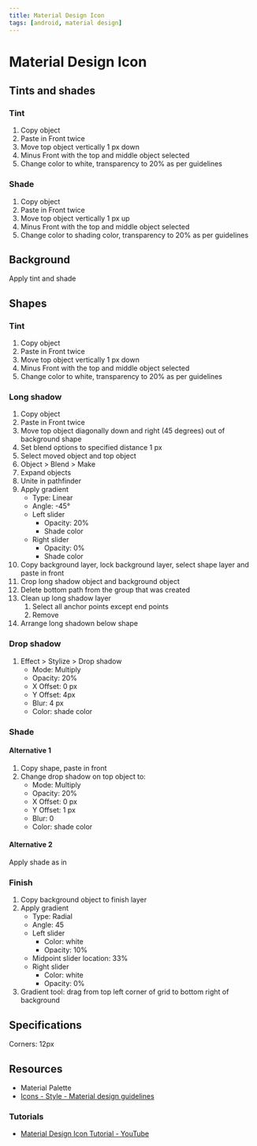 ```yaml
---
title: Material Design Icon
tags: [android, material design]
---
```


# Material Design Icon

## Tints and shades

### Tint 
1. Copy object
2. Paste in Front twice
3. Move top object vertically 1 px down
4. Minus Front with the top and middle object selected
5. Change color to white, transparency to 20% as per guidelines

### Shade
1. Copy object
2. Paste in Front twice
3. Move top object vertically 1 px up
4. Minus Front with the top and middle object selected
5. Change color to shading color, transparency to 20% as per guidelines

## Background

Apply tint and shade

## Shapes

### Tint
1. Copy object
2. Paste in Front twice
3. Move top object vertically 1 px down
4. Minus Front with the top and middle object selected
5. Change color to white, transparency to 20% as per guidelines

### Long shadow
1. Copy object
2. Paste in Front twice
3. Move top object diagonally down and right (45 degrees) out of background shape
4. Set blend options to specified distance 1 px
5. Select moved object and top object
6. Object > Blend > Make
7. Expand objects
8. Unite in pathfinder
9. Apply gradient
	* Type: Linear 
    * Angle: -45°
    * Left slider
    	* Opacity: 20%
        * Shade color
    * Right slider
    	* Opacity: 0%
        * Shade color
10. Copy background layer, lock background layer, select shape layer and paste in front
11. Crop long shadow object and background object
12. Delete bottom path from the group that was created
13. Clean up long shadow layer
	1. Select all anchor points except end points
    2. Remove
14. Arrange long shadown below shape

### Drop shadow

1. Effect > Stylize > Drop shadow
	* Mode: Multiply
    * Opacity: 20%
    * X Offset: 0 px
    * Y Offset: 4px
    * Blur: 4 px
    * Color: shade color
   
### Shade

#### Alternative 1

1. Copy shape, paste in front
2. Change drop shadow on top object to:
	* Mode: Multiply
    * Opacity: 20%
    * X Offset: 0 px
    * Y Offset: 1 px
    * Blur: 0
    * Color: shade color

#### Alternative 2

Apply shade as in 
   
### Finish

1. Copy background object to finish layer
2. Apply gradient
   * Type: Radial
   * Angle: 45
   * Left slider
     * Color: white
     * Opacity: 10%
   * Midpoint slider location: 33%
   * Right slider
     * Color: white
     * Opacity: 0%
3. Gradient tool: drag from top left corner of grid to bottom right of background


## Specifications

Corners: 12px

## Resources

* Material Palette
* [Icons - Style - Material design guidelines](https://material.google.com/style/icons.html#icons-product-icons)

### Tutorials

* [Material Design Icon Tutorial - YouTube](https://www.youtube.com/watch?v=ZoRE9bv1mcc)


